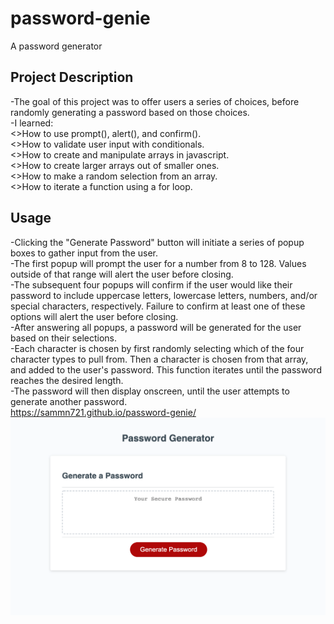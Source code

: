 # password-genie
A password generator

## Project Description
-The goal of this project was to offer users a series of choices, before randomly generating a password based on those choices.<br>
-I learned:<br>
    <>How to use prompt(), alert(), and confirm().<br>
    <>How to validate user input with conditionals.<br>
    <>How to create and manipulate arrays in javascript.<br>
    <>How to create larger arrays out of smaller ones.<br>
    <>How to make a random selection from an array.<br>
    <>How to iterate a function using a for loop.<br>

## Usage
-Clicking the "Generate Password" button will initiate a series of popup boxes to gather input from the user.<br>
-The first popup will prompt the user for a number from 8 to 128. Values outside of that range will alert the user before closing.<br>
-The subsequent four popups will confirm if the user would like their password to include uppercase letters, lowercase letters, numbers, and/or special characters, respectively. Failure to confirm at least one of these options will alert the user before closing.<br>
-After answering all popups, a password will be generated for the user based on their selections.<br>
-Each character is chosen by first randomly selecting which of the four character types to pull from. Then a character is chosen from that array, and added to the user's password. This function iterates until the password reaches the desired length.<br>
-The password will then display onscreen, until the user attempts to generate another password.<br>
https://sammn721.github.io/password-genie/<br>
![alt text](assets/pw-genie.png)